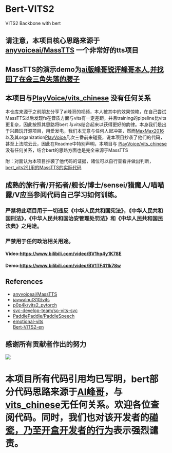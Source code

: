 # Bert-VITS2

VITS2 Backbone with bert

## 请注意，本项目核心思路来源于[anyvoiceai/MassTTS](https://github.com/anyvoiceai/MassTTS) 一个非常好的tts项目
## MassTTS的演示demo为[ai版峰哥锐评峰哥本人,并找回了在金三角失落的腰子](https://www.bilibili.com/video/BV1w24y1c7z9)
## 本项目与[PlayVoice/vits_chinese](https://github.com/PlayVoice/vits_chinese) 没有任何关系

本仓库来源于之前朋友分享了ai峰哥的视频，本人被其中的效果惊艳，在自己尝试MassTTS以后发现fs在音质方面与vits有一定差距，并且training的pipeline比vits更复杂，因此按照其思路将bert
与vits结合起来以获得更好的韵律。本身我们是出于兴趣玩开源项目，用爱发电，我们本无意与任何人起冲突，然而[MaxMax2016](https://github.com/MaxMax2016)
以及其organization[PlayVoice](https://github.com/PlayVoice)几次三番前来碰瓷，说本项目抄袭了他们的代码，甚至上法院云云，因此在Readme中特别声明，本项目与
[PlayVoice/vits_chinese](https://github.com/PlayVoice/vits_chinese)没有任何关系，结合bert的思路方面也是完全来源于MassTTS



附：对面认为本项目抄袭了他代码的证据，诸位可以自行查看并做出判断，[bert_vits2引用的MassTTS的实际代码](https://github.com/PlayVoice/vits_chinese/tree/4781241520c6b9fdcf090fca289148719272e89f#bert_vits2%E5%BC%95%E7%94%A8%E7%9A%84masstts%E7%9A%84%E5%AE%9E%E9%99%85%E4%BB%A3%E7%A0%81)

## 成熟的旅行者/开拓者/舰长/博士/sensei/猎魔人/喵喵露/V应当参阅代码自己学习如何训练。
### 严禁将此项目用于一切违反《中华人民共和国宪法》，《中华人民共和国刑法》，《中华人民共和国治安管理处罚法》和《中华人民共和国民法典》之用途。
### 严禁用于任何政治相关用途。
#### Video:https://www.bilibili.com/video/BV1hp4y1K78E
#### Demo:https://www.bilibili.com/video/BV1TF411k78w
## References
+ [anyvoiceai/MassTTS](https://github.com/anyvoiceai/MassTTS)
+ [jaywalnut310/vits](https://github.com/jaywalnut310/vits)
+ [p0p4k/vits2_pytorch](https://github.com/p0p4k/vits2_pytorch)
+ [svc-develop-team/so-vits-svc](https://github.com/svc-develop-team/so-vits-svc)
+ [PaddlePaddle/PaddleSpeech](https://github.com/PaddlePaddle/PaddleSpeech)
+ [emotional-vits](https://github.com/innnky/emotional-vits)  
[Bert-VITS2-en](https://github.com/xwan07017/Bert-VITS2-en)
## 感谢所有贡献者作出的努力
<a href="https://github.com/fishaudio/Bert-VITS2/graphs/contributors" target="_blank">
  <img src="https://contrib.rocks/image?repo=fishaudio/Bert-VITS2"/>
</a>

# 本项目所有代码引用均已写明，bert部分代码思路来源于[AI峰哥](https://www.bilibili.com/video/BV1w24y1c7z9)，与[vits_chinese](https://github.com/PlayVoice/vits_chinese)无任何关系。欢迎各位查阅代码。同时，我们也对该开发者的[碰瓷，乃至开盒开发者的行为](https://www.bilibili.com/read/cv27101514/)表示强烈谴责。
